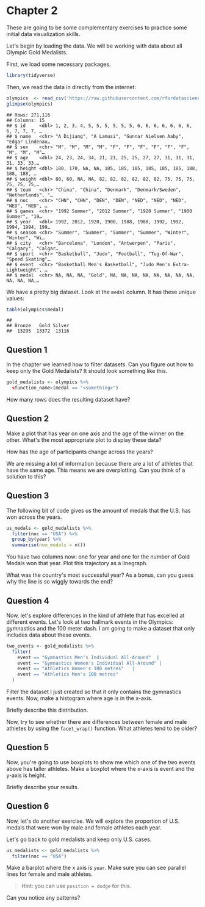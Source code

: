 # Chapter 2 

These are going to be some complementary exercises to practice some initial data visualization skills.

Let's begin by loading the data. We will be working with data about all Olympic Gold Medalists. 

First, we load some necessary packages. 


```r
library(tidyverse)
```

Then, we read the data in directly from the internet: 


```r
olympics  <- read_csv('https://raw.githubusercontent.com/rfordatascience/tidytuesday/master/data/2021/2021-07-27/olympics.csv')
glimpse(olympics)
```

```
## Rows: 271,116
## Columns: 15
## $ id     <dbl> 1, 2, 3, 4, 5, 5, 5, 5, 5, 5, 6, 6, 6, 6, 6, 6, 6, 6, 7, 7, 7, …
## $ name   <chr> "A Dijiang", "A Lamusi", "Gunnar Nielsen Aaby", "Edgar Lindenau…
## $ sex    <chr> "M", "M", "M", "M", "F", "F", "F", "F", "F", "F", "M", "M", "M"…
## $ age    <dbl> 24, 23, 24, 34, 21, 21, 25, 25, 27, 27, 31, 31, 31, 31, 33, 33,…
## $ height <dbl> 180, 170, NA, NA, 185, 185, 185, 185, 185, 185, 188, 188, 188, …
## $ weight <dbl> 80, 60, NA, NA, 82, 82, 82, 82, 82, 82, 75, 75, 75, 75, 75, 75,…
## $ team   <chr> "China", "China", "Denmark", "Denmark/Sweden", "Netherlands", "…
## $ noc    <chr> "CHN", "CHN", "DEN", "DEN", "NED", "NED", "NED", "NED", "NED", …
## $ games  <chr> "1992 Summer", "2012 Summer", "1920 Summer", "1900 Summer", "19…
## $ year   <dbl> 1992, 2012, 1920, 1900, 1988, 1988, 1992, 1992, 1994, 1994, 199…
## $ season <chr> "Summer", "Summer", "Summer", "Summer", "Winter", "Winter", "Wi…
## $ city   <chr> "Barcelona", "London", "Antwerpen", "Paris", "Calgary", "Calgar…
## $ sport  <chr> "Basketball", "Judo", "Football", "Tug-Of-War", "Speed Skating"…
## $ event  <chr> "Basketball Men's Basketball", "Judo Men's Extra-Lightweight", …
## $ medal  <chr> NA, NA, NA, "Gold", NA, NA, NA, NA, NA, NA, NA, NA, NA, NA, NA,…
```

We have a pretty big dataset. Look at the `medal` column. It has these unique values: 


```r
table(olympics$medal)
```

```
## 
## Bronze   Gold Silver 
##  13295  13372  13116
```

## Question 1 

In the chapter we learned how to filter datasets. Can you figure out how to keep only the Gold Medalists? It should look something like this. 


```r
gold_medalists <- olympics %>% 
  <function_name>(medal == "<something>")
```

How many rows does the resulting dataset have? 

## Question 2 

Make a plot that has year on one axis and the age of the winner on the other. What's the most appropriate plot to display these data? 

How has the age of participants change across the years? 

We are missing a lot of information because there are a lot of athletes that have the same age. This means we are overplotting. Can you think of a solution to this? 

## Question 3 

The following bit of code gives us the amount of medals that the U.S. has won across the years. 


```r
us_medals <- gold_medalists %>% 
  filter(noc == "USA") %>% 
  group_by(year) %>% 
  summarise(num_medals = n())
```

You have two columns now: one for year and one for the number of Gold Medals won that year. Plot this trajectory as a linegraph. 

What was the country's most successful year? As a bonus, can you guess why the line is so wiggly towards the end? 

## Question 4 

Now, let's explore differences in the kind of athlete that has excelled at different events. Let's look at two hallmark events in the Olympics: gymnastics and the 100 meter dash. I am going to make a dataset that only includes data about these events. 


```r
two_events <- gold_medalists %>%
  filter(
    event == "Gymnastics Men's Individual All-Around"  |
    event == "Gymnastics Women's Individual All-Around" |
    event == "Athletics Women's 100 metres"   |
    event == "Athletics Men's 100 metres"
  ) 
```

Filter the dataset I just created so that it only contains the gymnastics events. Now, make a histogram where age is in the x-axis. 

Briefly describe this distribution. 

Now, try to see whether there are differences between female and male athletes by using the `facet_wrap()` function. What athletes tend to be older? 

## Question 5

Now, you're going to use boxplots to show me which one of the two events above has taller athletes. Make a boxplot where the x-axis is event and the y-axis is height. 

Briefly describe your results. 

## Question 6 

Now, let's do another exercise. We will explore the proportion of U.S. medals that were won by male and female athletes each year. 

Let's go back to gold medalists and keep only U.S. cases. 


```r
us_medalists <- gold_medalists %>% 
  filter(noc == "USA")
```

Make a barplot where the x axis is `year`. Make sure you can see parallel lines for female and male athletes. 

> Hint: you can use `position = dodge` for this. 

Can you notice any patterns?

